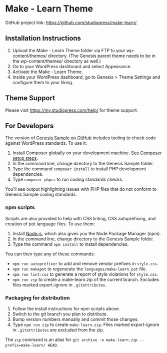# Make - Learn Theme

GitHub project link: https://github.com/studiopress/make-learn/.


## Installation Instructions

1. Upload the Make - Learn Theme folder via FTP to your wp-content/themes/ directory. (The Genesis parent theme needs to be in the wp-content/themes/ directory as well.)
2. Go to your WordPress dashboard and select Appearance.
3. Activate the Make - Learn Theme.
4. Inside your WordPress dashboard, go to Genesis > Theme Settings and configure them to your liking.

## Theme Support

Please visit https://my.studiopress.com/help/ for theme support.

## For Developers

The version of [Genesis Sample on GitHub](https://github.com/studiopress/make-learn/) includes tooling to check code against WordPress standards. To use it:

1. Install Composer globally on your development machine. [See Composer setup steps](https://getcomposer.org/doc/00-intro.md#downloading-the-composer-executable).
2. In the command line, change directory to the Genesis Sample folder.
3. Type the command `composer install` to install PHP development dependencies.
4. Type `composer phpcs` to run coding standards checks.

You'll see output highlighting issues with PHP files that do not conform to Genesis Sample coding standards.

### npm scripts

Scripts are also provided to help with CSS linting, CSS autoprefixing, and creation of pot language files. To use them:

1. Install [Node.js](https://nodejs.org/), which also gives you the Node Package Manager (npm).
2. In the command line, change directory to the Genesis Sample folder.
3. Type the command `npm install` to install dependencies.

You can then type any of these commands:

- `npm run autoprefixer` to add and remove vendor prefixes in `style.css`.
- `npm run makepot` to regenerate the `languages/make-learn.pot` file.
- `npm run lint:css` to generate a report of style violations for `style.css`.
- `npm run zip` to create a make-learn.zip of the current branch. Excludes files marked export-ignore in `.gitattributes`.

### Packaging for distribution

1. Follow the install instructions for npm scripts above.
2. Switch to the git branch you plan to distribute.
3. Bump version numbers manually and commit those changes.
4. Type `npm run zip` to create `make-learn.zip`. Files marked export-ignore in `.gitattributes` are excluded from the zip.

The `zip` command is an alias for `git archive -o make-learn.zip --prefix=make-learn/ HEAD`.
